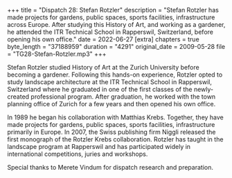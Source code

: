 +++
title = "Dispatch 28: Stefan Rotzler"
description = "Stefan Rotzler has made projects for gardens, public spaces, sports facilities, infrastructure across Europe. After studying this History of Art, and working as a gardener, he attended the ITR Technical School in Rapperswil, Switzerland, before opening his own office."
date = 2022-06-27
[extra]
chapters = true
byte_length = "37188959"
duration = "4291"
original_date = 2009-05-28
file = "TG28-Stefan-Rotzler.mp3"
+++

Stefan Rotzler studied History of Art at the Zurich University before becoming a gardener. Following this hands-on experience, Rotzler opted to study landscape architecture at the ITR Technical School in Rapperswil, Switzerland where he graduated in one of the first classes of the newly-created professional program. After graduation, he worked with the town planning office of Zurich for a few years and then opened his own office.

In 1989 he began his collaboration with Matthias Krebs. Together, they have made projects for gardens, public spaces, sports facilities, infrastructure primarily in Europe. In 2007, the Swiss publishing firm Niggli released the first monograph of the Rotzler Krebs collaboration. Rotzler has taught in the landscape program at Rapperswil and has participated widely in international competitions, juries and workshops.

Special thanks to Merete Vindum for dispatch research and preparation.
